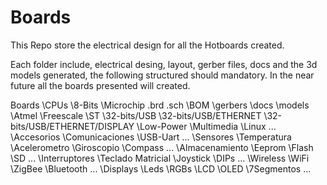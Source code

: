 Boards
======

This Repo store the electrical design for all the Hotboards created.

Each folder include, electrical desing, layout, gerber files, docs and the 3d models generated, the following structured
should mandatory. In the near future all the boards presented will created.

Boards
  \CPUs
    \8-Bits
      \Microchip
        .brd
        .sch
        \BOM
        \gerbers
        \docs
        \models
      \Atmel
      \Freescale
      \ST
    \32-bits/USB
    \32-bits/USB/ETHERNET
    \32-bits/USB/ETHERNET/DISPLAY
    \Low-Power
    \Multimedia
    \Linux
    ...
  \Accesorios
    \Comunicaciones
      \USB-Uart
      ...
  \Sensores
    \Temperatura
    \Acelerometro
    \Giroscopio
    \Compass
    ...
  \Almacenamiento
    \Eeprom
    \Flash
    \SD
    ...
  \Interruptores
    \Teclado Matricial
    \Joystick
    \DIPs
    ...
  \Wireless
    \WiFi
    \ZigBee
    \Bluetooth
    ...
  \Displays
    \Leds
    \RGBs
    \LCD
    \OLED
    \7Segmentos 
    ...
